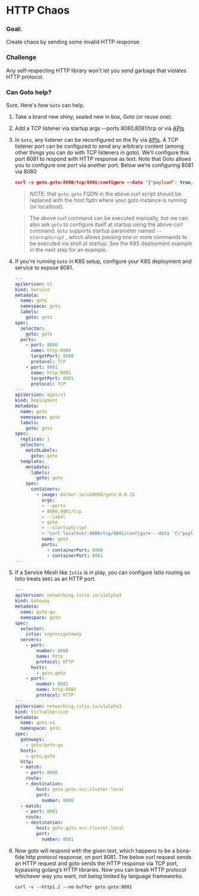 # HTTP Chaos

### Goal:
Create chaos by sending some invalid HTTP response.

### Challenge
Any self-respecting HTTP library won't let you send garbage that violates HTTP protocol.

### Can Goto help?
Sure. Here's how `Goto` can help.

1. Take a brand new shiny, sealed new in box, Goto (or reuse one).
 
2. Add a TCP listener via startup args --ports 8080,8081/tcp or via [APIs](../README.md#-listeners)

3. In `Goto`, any listener can be reconfigured on the fly via [APIs](../README.md#-tcp-server). A TCP listener port can be configured to send any arbitrary content (among other things you can do with TCP listeners in goto). We’ll configure this port 8081 to respond with HTTP response as text. Note that Goto allows you to configure one port via another port. Below we’re configuring 8081 via 8080

    ```json
    curl -s goto.goto:8080/tcp/8081/configure --data '{"payload": true, "responsePayloads": [ "HTTP/1.1 200 OK\r\nGoto: goto\r\nContent-Type: text/plain\r\nConnection: Keep-Alive\r\nGoto-Transfer-Encoding: Chunked+Chunked\r\ntransfer-encoding:chunked\r\ntransfer-encoding:chunked\r\n\r\n6\r\nHello \r\n8\r\nGoto 1!\n\r\n", "6\r\nHello \r\n8\r\nGoto 2!\n\r\n", "6\r\nHello \r\n8\r\nGoto 3!\n\r\n0\r\n\r\n"], "responseDelay":"3s", "respondAfterRead": false, "keepOpen": false, "connectionLife": "10s"}'
    ```

    > NOTE: that `goto.goto` FQDN in the above curl script should be replaced with the host fqdn where your goto instance is running (or localhost). 

    > The above curl command can be executed manually, but we can also ask `goto` to configure itself at startup using the above curl command. `Goto` supports startup parameter named `--startupScript` , which allows passing one or more commands to be executed via shell at startup. See the K8S deployment example in the next step for an example.

4. If you're running `Goto` in K8S setup, configure your K8S deployment and service to expose 8081.

    ```yaml
    ---
    apiVersion: v1
    kind: Service
    metadata:
      name: goto
      namespace: goto
      labels:
        goto: goto
    spec:
      selector:
        goto: goto
      ports:
        - port: 8080
          name: http-8080
          targetPort: 8080
          protocol: TCP
        - port: 8081
          name: http-8081
          targetPort: 8081
          protocol: TCP
    ---
    apiVersion: apps/v1
    kind: Deployment
    metadata:
      name: goto
      namespace: goto
      labels:
        goto: goto
    spec:
      replicas: 1
      selector:
        matchLabels:
          goto: goto
      template:
        metadata:
          labels:
            goto: goto
        spec:
          containers:
            - image: docker.io/uk0000/goto:0.8.15
              args: 
              - --ports
              - 8080,8081/tcp
              - --label
              - goto
              - --startupScript
              - "curl localhost:8080/tcp/8081/configure --data '{\"payload\": true, \"responsePayloads\": [ \"HTTP/1.1 200 OK\\r\\nGoto: goto@${CLUSTER_ID}\\r\\nContent-Type: text/plain\\r\\nConnection: Keep-Alive\\r\\nGoto-Transfer-Encoding: Chunked+Chunked\\r\\ntransfer-encoding:chunked\\r\\ntransfer-encoding:chunked\\r\\n\\r\\n6\\r\\nHello \\r\\n8\\r\\nGoto 1!\\n\\r\\n\", \"6\\r\\nHello \\r\\n8\\r\\nGoto 2!\\n\\r\\n\", \"6\\r\\nHello \\r\\n8\\r\\nGoto 3!\\n\\r\\n0\\r\\n\\r\\n\"], \"responseDelay\":\"3s\", \"respondAfterRead\": false, \"keepOpen\": false, \"connectionLife\": \"10s\"}'"
              name: goto
              ports:
                - containerPort: 8080
                - containerPort: 8081
    ---

    ```

5. If a Service Mesh like `Istio` is in play, you can configure Istio routing so Istio treats `8081` as an HTTP port.
    ```yaml
    ---
    apiVersion: networking.istio.io/v1alpha3
    kind: Gateway
    metadata:
      name: goto-gw
      namespace: goto
    spec:
      selector:
        istio: ingressgateway
      servers:
        - port:
            number: 8080
            name: http
            protocol: HTTP
          hosts:
            - goto.goto
        - port:
            number: 8081
            name: http-8081
            protocol: HTTP
    ---
    apiVersion: networking.istio.io/v1alpha3
    kind: VirtualService
    metadata:
      name: goto-vs
      namespace: goto
    spec:
      gateways:
        - goto/goto-gw
      hosts:
        - goto.goto
      http:
      - match:
        - port: 8080
        route:
        - destination:
            host: goto.goto.svc.cluster.local
            port:
              number: 8080
      - match:
        - port: 8081
        route:
        - destination:
            host: goto.goto.svc.cluster.local
            port:
              number: 8081
    ```


6. Now goto will respond with the given text, which happens to be a bona-fide http protocol response, on port 8081. The below curl request sends an HTTP request and goto sends the HTTP response via TCP port, bypassing golang’s HTTP libraries. Now you can break HTTP protocol whichever way you want, not being limited by language frameworks.

    ```
    curl -v --http1.1 --no-buffer goto.goto:8081
    ```